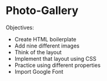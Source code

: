 # Photo-Gallery

Objectives:

- Create HTML boilerplate
- Add nine different images
- Think of the layout
- Implement that layout using CSS
- Practice using different properties
- Import Google Font

